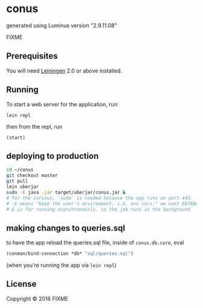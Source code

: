 # conus

generated using Luminus version "2.9.11.08"

FIXME

## Prerequisites

You will need [Leiningen][1] 2.0 or above installed.

[1]: https://github.com/technomancy/leiningen

## Running

To start a web server for the application, run:

    lein repl
   
   
then from the repl, run 

    (start)
    
    
    
## deploying to production

```bash
cd ~/conus
git checkout master
git pull
lein uberjar
sudo -E java -jar target/uberjar/conus.jar &
# for the curious, `sudo` is needed because the app runs on port 443.
# -E means "keep the user's environment, i.e. env vars." we want DATABASE_URL, LEIN_ROOT, and a few others.
# & is for running asynchronously, so the job runs in the background
```

## making changes to queries.sql

to have the app reload the queries.sql file, inside of `conus.db.core`, eval
```clojure
(conman/bind-connection *db* "sql/queries.sql")
```
(when you're running the app via `lein repl`)

## License

Copyright © 2016 FIXME
